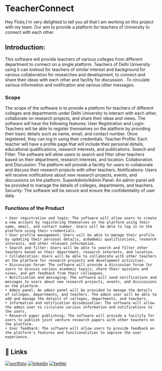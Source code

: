 
# TeacherConnect
Hey Floks,I'm very delighted to tell you all that I am working on this project with my team. Our aim to provide a platform for teachers of University to connect with each other.
## Introduction:
This software will provide teachers of various colleges from different department to connect on a single platform. Teachers of Delhi University using it can lookout for teachers of similar interest and background for various collaboration for researches and development, to connect and share their ideas with each other and facility for discussion . To circulate various information and notification and various other messages.
### Scope
The scope of the software is to provide a platform for teachers of different colleges and departments under Delhi University to interact with each other, collaborate on research projects, and share their ideas and views. The software will have the following features:
User Registration and Login: Teachers will be able to register themselves on the platform by providing their basic details such as name, email, and contact number. Once registered, they can log in using their credentials.
Teacher Profile: Each teacher will have a profile page that will include their personal details, educational qualifications, research interests, and publications.
Search and Filter: The software will allow users to search and filter other teachers based on their department, research interests, and location.
Collaboration and Discussion: The platform will provide a facility for users to collaborate and discuss their research projects with other teachers.
Notifications: Users will receive notifications about new research projects, events, and discussions on the platform.
SuperAdmin/Admin Panel: An admin panel will be provided to manage the details of colleges, departments, and teachers.
Security: The software will be secure and ensure the confidentiality of user data.

### Functions of the Product

    • User registration and login: The software will allow users to create a new account by registering themselves on the platform using their name, email, and contact number. Users will be able to log in to the platform using their credentials.
    • User profile management: Users will be able to manage their profile by updating their personal details, ac0ademic qualifications, research interests, and other relevant information.
    • Search and filter: Users will be able to search and filter other teachers based on their department, research interests, and location.
    • Collaboration: Users will be able to collaborate with other teachers on the platform for research projects and development activities.
    • Discussion forum: The software will provide a discussion forum for users to discuss various academic topics, share their opinions and views, and get feedback from their colleagues.
    • Notification and messaging: The software will send notifications and messages to users about new research projects, events, and discussions on the platform.
    • Admin panel: An admin panel will be provided to manage the details of colleges, departments, and teachers. The admin user will be able to add and manage the details of colleges, departments, and teachers.
    • Information and notification dissemination: The software will allow the admin user to circulate various information and notifications to the users.
    • Research paper publishing: The software will provide a facility for users to publish joint venture research papers with other teachers on the platform.
    • User feedback: The software will allow users to provide feedback on the platform's features and functionalities to improve the user experience.
## 🔗 Links
[![portfolio](https://img.shields.io/badge/my_portfolio-000?style=for-the-badge&logo=ko-fi&logoColor=white)](https://katherineoelsner.com/)
[![linkedin](https://img.shields.io/badge/linkedin-0A66C2?style=for-the-badge&logo=linkedin&logoColor=white)](https://www.linkedin.com/)
[![twitter](https://img.shields.io/badge/twitter-1DA1F2?style=for-the-badge&logo=twitter&logoColor=white)](https://twitter.com/)

